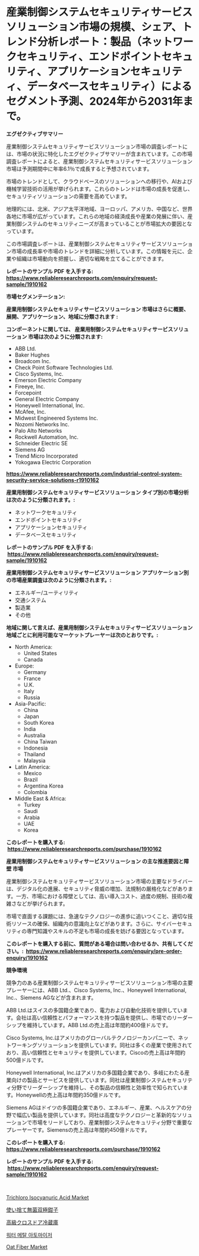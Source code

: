 <p><h1>産業制御システムセキュリティサービスソリューション市場の規模、シェア、トレンド分析レポート：製品（ネットワークセキュリティ、エンドポイントセキュリティ、アプリケーションセキュリティ、データベースセキュリティ）によるセグメント予測、2024年から2031年まで。</h1></p><p><strong>エグゼクティブサマリー</strong></p>
<p><p>産業制御システムセキュリティサービスソリューション市場の調査レポートには、市場の状況に特化したエグゼクティブサマリーが含まれています。この市場調査レポートによると、産業制御システムセキュリティサービスソリューション市場は予測期間中に年率6.1％で成長すると予想されています。</p><p>市場のトレンドとして、クラウドベースのソリューションへの移行や、AIおよび機械学習技術の活用が挙げられます。これらのトレンドは市場の成長を促進し、セキュリティソリューションの需要を高めています。</p><p>地理的には、北米、アジア太平洋地域、ヨーロッパ、アメリカ、中国など、世界各地に市場が広がっています。これらの地域の経済成長や産業の発展に伴い、産業制御システムのセキュリティニーズが高まっていることが市場拡大の要因となっています。</p><p>この市場調査レポートは、産業制御システムセキュリティサービスソリューション市場の成長率や市場のトレンドを詳細に分析しています。この情報を元に、企業や組織は市場動向を把握し、適切な戦略を立てることができます。</p></p>
<p><strong>レポートのサンプル PDF を入手する: <a href="https://www.reliableresearchreports.com/enquiry/request-sample/1910162">https://www.reliableresearchreports.com/enquiry/request-sample/1910162</a></strong></p>
<p><strong>市場セグメンテーション:</strong></p>
<p><strong> 産業用制御システムセキュリティサービスソリューション 市場はさらに概要、展開、アプリケーション、地域に分類されます :</strong></p>
<p><strong>コンポーネントに関しては、 産業用制御システムセキュリティサービスソリューション 市場は次のように分類されます: &nbsp;</strong></p>
<p><ul><li>ABB Ltd.</li><li>Baker Hughes</li><li>Broadcom Inc.</li><li>Check Point Software Technologies Ltd.</li><li>Cisco Systems, Inc.</li><li>Emerson Electric Company</li><li>Fireeye, Inc.</li><li>Forcepoint</li><li>General Electric Company</li><li>Honeywell International, Inc.</li><li>McAfee, Inc.</li><li>Midwest Engineered Systems Inc.</li><li>Nozomi Networks Inc.</li><li>Palo Alto Networks</li><li>Rockwell Automation, Inc.</li><li>Schneider Electric SE</li><li>Siemens AG</li><li>Trend Micro Incorporated</li><li>Yokogawa Electric Corporation</li></ul></p>
<p><strong><a href="https://www.reliableresearchreports.com/industrial-control-system-security-service-solutions-r1910162">https://www.reliableresearchreports.com/industrial-control-system-security-service-solutions-r1910162</a></strong></p>
<p><strong> 産業用制御システムセキュリティサービスソリューション タイプ別の市場分析は次のように分類されます。:</strong></p>
<p><ul><li>ネットワークセキュリティ</li><li>エンドポイントセキュリティ</li><li>アプリケーションセキュリティ</li><li>データベースセキュリティ</li></ul></p>
<p><strong>レポートのサンプル PDF を入手する: &nbsp;<a href="https://www.reliableresearchreports.com/enquiry/request-sample/1910162">https://www.reliableresearchreports.com/enquiry/request-sample/1910162</a></strong></p>
<p><strong> 産業用制御システムセキュリティサービスソリューション アプリケーション別の市場産業調査は次のように分類されます。:</strong></p>
<p><ul><li>エネルギー/ユーティリティ</li><li>交通システム</li><li>製造業</li><li>その他</li></ul></p>
<p><strong>地域に関して言えば、産業用制御システムセキュリティサービスソリューション 地域ごとに利用可能なマーケットプレーヤーは次のとおりです。:</strong></p>
<p><ul>
    <li>
        North America:
        <ul>
            <li>United States</li>
            <li>Canada</li>
        </ul>
    </li>
    <li>
        Europe:
        <ul>
            <li>Germany</li>
            <li>France</li>
            <li>U.K.</li>
            <li>Italy</li>
            <li>Russia</li>
        </ul>
    </li>
    <li>
        Asia-Pacific:
        <ul>
            <li>China</li>
            <li>Japan</li>
            <li>South Korea</li>
            <li>India</li>
            <li>Australia</li>
            <li>China Taiwan</li>
            <li>Indonesia</li>
            <li>Thailand</li>
            <li>Malaysia</li>
        </ul>
    </li>
    <li>
        Latin America:
        <ul>
            <li>Mexico</li>
            <li>Brazil</li>
            <li>Argentina Korea</li>
            <li>Colombia</li>
        </ul>
    </li>
    <li>
        Middle East & Africa:
        <ul>
            <li>Turkey</li>
            <li>Saudi</li>
            <li>Arabia</li>
            <li>UAE</li>
            <li>Korea</li>
        </ul>
    </li>
    </ul></p>
<p><strong>このレポートを購入する: &nbsp;<a href="https://www.reliableresearchreports.com/purchase/1910162">https://www.reliableresearchreports.com/purchase/1910162</a></strong></p>
<p><strong>産業用制御システムセキュリティサービスソリューション の主な推進要因と障壁 市場</strong></p>
<p><p>産業制御システムセキュリティサービスソリューション市場の主要なドライバーは、デジタル化の進展、セキュリティ脅威の増加、法規制の厳格化などがあります。一方、市場における障壁としては、高い導入コスト、過度の規制、技術の複雑さなどが挙げられます。</p><p>市場で直面する課題には、急速なテクノロジーの進歩に追いつくこと、適切な技術リソースの確保、組織内の意識向上などがあります。さらに、サイバーセキュリティの専門知識やスキルの不足も市場の成長を妨げる要因となっています。</p></p>
<p><strong>このレポートを購入する前に、質問がある場合は問い合わせるか、共有してください。:&nbsp; <a href="https://www.reliableresearchreports.com/enquiry/pre-order-enquiry/1910162">https://www.reliableresearchreports.com/enquiry/pre-order-enquiry/1910162</a></strong></p>
<p><strong>競争環境</strong></p>
<p><p>競争力のある産業制御システムセキュリティサービスソリューション市場の主要プレーヤーには、ABB Ltd.、Cisco Systems, Inc.、Honeywell International, Inc.、Siemens AGなどが含まれます。</p><p>ABB Ltd.はスイスの多国籍企業であり、電力および自動化技術を提供しています。会社は高い信頼性とパフォーマンスを持つ製品を提供し、市場でのリーダーシップを維持しています。ABB Ltd.の売上高は年間約400億ドルです。</p><p>Cisco Systems, Inc.はアメリカのグローバルテクノロジーカンパニーで、ネットワーキングソリューションを提供しています。同社は多くの産業で使用されており、高い信頼性とセキュリティを提供しています。Ciscoの売上高は年間約500億ドルです。</p><p>Honeywell International, Inc.はアメリカの多国籍企業であり、多岐にわたる産業向けの製品とサービスを提供しています。同社は産業制御システムセキュリティ分野でリーダーシップを維持し、その製品の信頼性と効率性で知られています。Honeywellの売上高は年間約350億ドルです。</p><p>Siemens AGはドイツの多国籍企業であり、エネルギー、産業、ヘルスケアの分野で幅広い製品を提供しています。同社は高度なテクノロジーと革新的なソリューションで市場をリードしており、産業制御システムセキュリティ分野で重要なプレーヤーです。Siemensの売上高は年間約450億ドルです。</p></p>
<p><strong>このレポートを購入する: &nbsp; <a href="https://www.reliableresearchreports.com/purchase/1910162">https://www.reliableresearchreports.com/purchase/1910162</a></strong></p>
<p><strong>レポートのサンプル PDF を入手する: &nbsp;<a href="https://www.reliableresearchreports.com/enquiry/request-sample/1910162">https://www.reliableresearchreports.com/enquiry/request-sample/1910162</a></strong><strong></strong></p>
<p>&nbsp;</p>
<p><p><a href="https://github.com/JennyferFeil2023/Market-Research-Report-List-1/blob/main/trichloro-isocyanuric-acid-market.md">Trichloro Isocyanuric Acid Market</a></p><p><a href="https://github.com/DudleyFerry/Market-Research-Report-List-1/blob/main/6643219113456.md">使い捨て無菌双極鉗子</a></p><p><a href="https://github.com/DemarcusKuhlman/Market-Research-Report-List-1/blob/main/9618203113455.md">高級クロスドア冷蔵庫</a></p><p><a href="https://github.com/fernandotryO5lson96765/Market-Research-Report-List-2/blob/main/6254196107714.md">워터 메탈 아토마이저</a></p><p><a href="https://issuu.com/reportprime-2/docs/oat-fiber-market-size-2030.pptx">Oat Fiber Market</a></p></p>